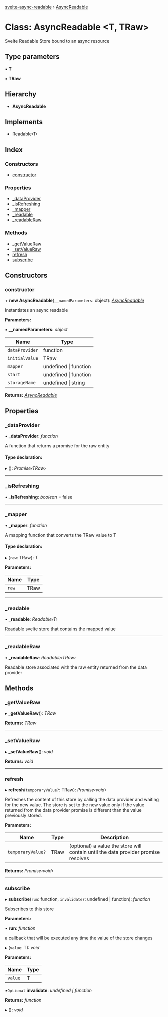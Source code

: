 [svelte-async-readable](../README.md) › [AsyncReadable](asyncreadable.md)

# Class: AsyncReadable <**T, TRaw**>

Svelte Readable Store bound to an async resource

## Type parameters

▪ **T**

▪ **TRaw**

## Hierarchy

* **AsyncReadable**

## Implements

* Readable‹T›

## Index

### Constructors

* [constructor](asyncreadable.md#constructor)

### Properties

* [_dataProvider](asyncreadable.md#_dataprovider)
* [_isRefreshing](asyncreadable.md#_isrefreshing)
* [_mapper](asyncreadable.md#_mapper)
* [_readable](asyncreadable.md#_readable)
* [_readableRaw](asyncreadable.md#_readableraw)

### Methods

* [_getValueRaw](asyncreadable.md#_getvalueraw)
* [_setValueRaw](asyncreadable.md#_setvalueraw)
* [refresh](asyncreadable.md#refresh)
* [subscribe](asyncreadable.md#subscribe)

## Constructors

###  constructor

\+ **new AsyncReadable**(`__namedParameters`: object): *[AsyncReadable](asyncreadable.md)*

Instantiates an async readable

**Parameters:**

▪ **__namedParameters**: *object*

Name | Type |
------ | ------ |
`dataProvider` | function |
`initialValue` | TRaw |
`mapper` | undefined &#124; function |
`start` | undefined &#124; function |
`storageName` | undefined &#124; string |

**Returns:** *[AsyncReadable](asyncreadable.md)*

## Properties

###  _dataProvider

• **_dataProvider**: *function*

A function that returns a promise for the raw entity

#### Type declaration:

▸ (): *Promise‹TRaw›*

___

###  _isRefreshing

• **_isRefreshing**: *boolean* = false

___

###  _mapper

• **_mapper**: *function*

A mapping function that converts the TRaw value to T

#### Type declaration:

▸ (`raw`: TRaw): *T*

**Parameters:**

Name | Type |
------ | ------ |
`raw` | TRaw |

___

###  _readable

• **_readable**: *Readable‹T›*

Readable svelte store that contains the mapped value

___

###  _readableRaw

• **_readableRaw**: *Readable‹TRaw›*

Readable store associated with the raw entity returned from the data provider

## Methods

###  _getValueRaw

▸ **_getValueRaw**(): *TRaw*

**Returns:** *TRaw*

___

###  _setValueRaw

▸ **_setValueRaw**(): *void*

**Returns:** *void*

___

###  refresh

▸ **refresh**(`temporaryValue?`: TRaw): *Promise‹void›*

Refreshes the content of this store by calling the data provider and waiting for the new value.
The store is set to the new value only if the value returned from the data provider promise is different than
the value previously stored.

**Parameters:**

Name | Type | Description |
------ | ------ | ------ |
`temporaryValue?` | TRaw | (optional) a value the store will contain until the data provider promise resolves  |

**Returns:** *Promise‹void›*

___

###  subscribe

▸ **subscribe**(`run`: function, `invalidate?`: undefined | function): *function*

Subscribes to this store

**Parameters:**

▪ **run**: *function*

a callback that will be executed any time the value of the store changes

▸ (`value`: T): *void*

**Parameters:**

Name | Type |
------ | ------ |
`value` | T |

▪`Optional`  **invalidate**: *undefined | function*

**Returns:** *function*

▸ (): *void*
